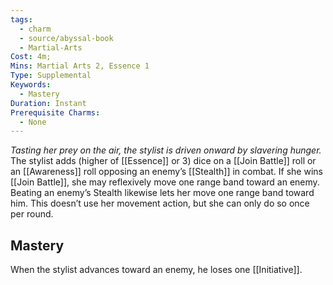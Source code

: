 ```yaml
---
tags:
  - charm
  - source/abyssal-book
  - Martial-Arts
Cost: 4m;
Mins: Martial Arts 2, Essence 1
Type: Supplemental
Keywords:
  - Mastery
Duration: Instant
Prerequisite Charms:
  - None
---
```

*Tasting her prey on the air, the stylist is driven onward by slavering hunger.*
The stylist adds (higher of [[Essence]] or 3) dice on a [[Join Battle]] roll or an [[Awareness]] roll opposing an enemy’s [[Stealth]] in combat. If she wins [[Join Battle]], she may reflexively move one range band toward an enemy. Beating an enemy’s Stealth likewise lets her move one range band toward him. This doesn’t use her movement action, but she can only do so once per round.
## Mastery
When the stylist advances toward an enemy, he loses one [[Initiative]].